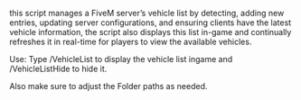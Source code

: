 this script manages a FiveM server’s vehicle list by detecting, adding new entries, updating server configurations, and ensuring clients have the latest vehicle information, the script also displays this list in-game and continually refreshes it in real-time for players to view the available vehicles.


Use: Type /VehicleList to display the vehicle list ingame and /VehicleListHide to hide it.

Also make sure to adjust the Folder paths as needed.
